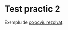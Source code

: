 # Test practic 2

Exemplu de [colocviu rezolvat](https://ocw.cs.pub.ro/courses/eim/colocvii/colocviu02). 

